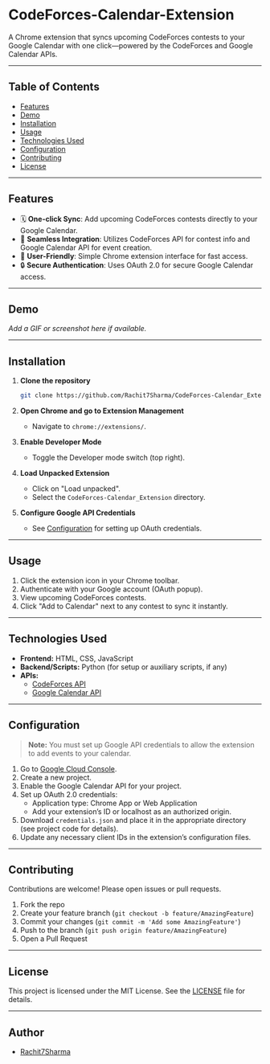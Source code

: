 # CodeForces-Calendar-Extension

A Chrome extension that syncs upcoming CodeForces contests to your Google Calendar with one click—powered by the CodeForces and Google Calendar APIs.

---

## Table of Contents

- [Features](#features)
- [Demo](#demo)
- [Installation](#installation)
- [Usage](#usage)
- [Technologies Used](#technologies-used)
- [Configuration](#configuration)
- [Contributing](#contributing)
- [License](#license)

---

## Features

- 🗓️ **One-click Sync**: Add upcoming CodeForces contests directly to your Google Calendar.
- 🔌 **Seamless Integration**: Utilizes CodeForces API for contest info and Google Calendar API for event creation.
- 🚀 **User-Friendly**: Simple Chrome extension interface for fast access.
- 🔒 **Secure Authentication**: Uses OAuth 2.0 for secure Google Calendar access.

---

## Demo

*Add a GIF or screenshot here if available.*

---

## Installation

1. **Clone the repository**
   ```bash
   git clone https://github.com/Rachit7Sharma/CodeForces-Calendar_Extension.git
   ```

2. **Open Chrome and go to Extension Management**
   - Navigate to `chrome://extensions/`.

3. **Enable Developer Mode**
   - Toggle the Developer mode switch (top right).

4. **Load Unpacked Extension**
   - Click on "Load unpacked".
   - Select the `CodeForces-Calendar_Extension` directory.

5. **Configure Google API Credentials**
   - See [Configuration](#configuration) for setting up OAuth credentials.

---

## Usage

1. Click the extension icon in your Chrome toolbar.
2. Authenticate with your Google account (OAuth popup).
3. View upcoming CodeForces contests.
4. Click "Add to Calendar" next to any contest to sync it instantly.

---

## Technologies Used

- **Frontend:** HTML, CSS, JavaScript
- **Backend/Scripts:** Python (for setup or auxiliary scripts, if any)
- **APIs:**  
  - [CodeForces API](https://codeforces.com/apiHelp)
  - [Google Calendar API](https://developers.google.com/calendar)

---

## Configuration

> **Note:** You must set up Google API credentials to allow the extension to add events to your calendar.

1. Go to [Google Cloud Console](https://console.developers.google.com/).
2. Create a new project.
3. Enable the Google Calendar API for your project.
4. Set up OAuth 2.0 credentials:
    - Application type: Chrome App or Web Application
    - Add your extension’s ID or localhost as an authorized origin.
5. Download `credentials.json` and place it in the appropriate directory (see project code for details).
6. Update any necessary client IDs in the extension’s configuration files.

---

## Contributing

Contributions are welcome! Please open issues or pull requests.

1. Fork the repo
2. Create your feature branch (`git checkout -b feature/AmazingFeature`)
3. Commit your changes (`git commit -m 'Add some AmazingFeature'`)
4. Push to the branch (`git push origin feature/AmazingFeature`)
5. Open a Pull Request

---

## License

This project is licensed under the MIT License. See the [LICENSE](LICENSE) file for details.

---

## Author

- [Rachit7Sharma](https://github.com/Rachit7Sharma)
